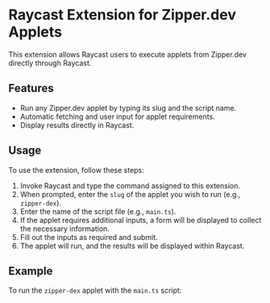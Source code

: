 # Raycast Extension for Zipper.dev Applets
This extension allows Raycast users to execute applets from Zipper.dev directly through Raycast.

## Features

- Run any Zipper.dev applet by typing its slug and the script name.
- Automatic fetching and user input for applet requirements.
- Display results directly in Raycast.

## Usage

To use the extension, follow these steps:

1. Invoke Raycast and type the command assigned to this extension.
2. When prompted, enter the `slug` of the applet you wish to run (e.g., `zipper-dex`).
3. Enter the name of the script file (e.g., `main.ts`).
4. If the applet requires additional inputs, a form will be displayed to collect the necessary information.
5. Fill out the inputs as required and submit.
6. The applet will run, and the results will be displayed within Raycast.

## Example

To run the `zipper-dex` applet with the `main.ts` script:
